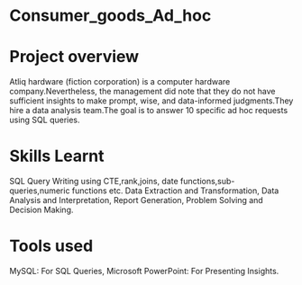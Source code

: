 # Consumer_goods_Ad_hoc

# Project overview
Atliq hardware (fiction corporation) is a computer hardware company.Nevertheless, the management did note that they do not have
sufficient insights to make prompt, wise, and data-informed judgments.They hire a data analysis team.The goal is to answer 10 specific ad hoc requests using SQL queries.



# Skills Learnt
SQL Query Writing using CTE,rank,joins, date functions,sub-queries,numeric functions etc.
Data Extraction and Transformation,
Data Analysis and Interpretation,
Report Generation,
Problem Solving and Decision Making.
# Tools used
MySQL: For SQL Queries, Microsoft PowerPoint: For Presenting Insights.
